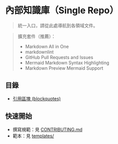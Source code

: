 # 內部知識庫（Single Repo）

> 統一入口，請從此處導航到各領域文件。

> 擴充套件（推薦）：
>
> - Markdown All in One
> - markdownlint
> - GitHub Pull Requests and Issues
> - Mermaid Markdown Syntax Highlighting
> - Markdown Preview Mermaid Support

## 目錄

- [引用區塊 (blockquotes)]()
<!-- - [平台（Platform）](./docs/platform/README.md)
- [名詞解釋（Glossary）](./docs/glossary/README.md)
- [SOP / Runbook](./playbooks/README.md) -->

## 快速開始

- 撰寫規範：見 [CONTRIBUTING.md](./CONTRIBUTING.md)
- 範本：見 [templates/](./templates)
